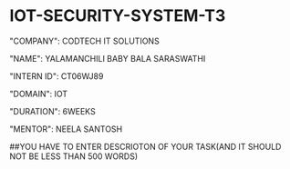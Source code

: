 # IOT-SECURITY-SYSTEM-T3

"COMPANY": CODTECH IT SOLUTIONS

"NAME": YALAMANCHILI BABY BALA SARASWATHI

"INTERN ID": CT06WJ89

"DOMAIN": IOT

"DURATION": 6WEEKS

"MENTOR": NEELA SANTOSH

##YOU HAVE TO ENTER DESCRIOTON OF YOUR TASK(AND IT SHOULD NOT BE LESS THAN 500 WORDS)
